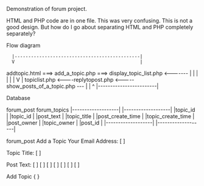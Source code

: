 Demonstration of forum project.

HTML and PHP code are in one file.
This was very confusing.
This is not a good design.
But how do I go about separating HTML and PHP 
completely separately?




Flow diagram

      |----------------------------------------------|
      V                                              |
addtopic.html  ===>  add_a_topic.php  ===> display_topic_list.php  <-------
                                                     |                     |
                                                     |                     |
                                                     |                     |
                                                     V                     |
   topiclist.php <----replytopost.php <-----show_posts_of_a_topic.php  --- |
                            |                        ^
                            |------------------------|
                            
                            
Database

forum_post                                   forum_topics
|-------------------|                      |-------------------|
|topic_id           |                      |topic_id           |
|post_text          |                      |topic_title        |
|post_create_time   |                      |topic_create_time  |
|post_owner         |                      |topic_owner        |
|post_id            |                      |-------------------|
|-------------------|

forum_post
Add a Topic
Your Email Address:
[                   ]

Topic Title:
[                   ]


Post Text:
[                   ]
[                   ]
[                   ]
[                   ]
[                   ]
[                   ]
[                   ]


Add Topic
{  }